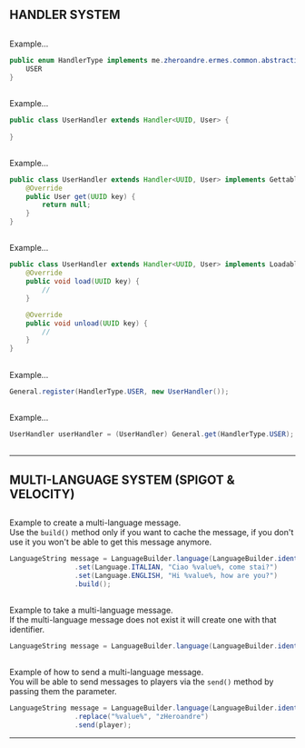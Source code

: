 ## HANDLER SYSTEM

##

Example...
```java
public enum HandlerType implements me.zheroandre.ermes.common.abstraction.interfacing.handler.HandlerType {
    USER
}
```

##

Example...
```java
public class UserHandler extends Handler<UUID, User> {
    
}
```

##

Example...
```java
public class UserHandler extends Handler<UUID, User> implements Gettable<UUID, User> {
    @Override
    public User get(UUID key) {
        return null;
    }
}
```

##

Example...
```java
public class UserHandler extends Handler<UUID, User> implements Loadable<UUID, User> {
    @Override
    public void load(UUID key) {
        //
    }

    @Override
    public void unload(UUID key) {
        //
    }
}
```

##

Example...
```java
General.register(HandlerType.USER, new UserHandler());
```

##

Example...
```java
UserHandler userHandler = (UserHandler) General.get(HandlerType.USER);
```

##

----

##

## MULTI-LANGUAGE SYSTEM  (SPIGOT & VELOCITY)

##

Example to create a multi-language message. <br />
Use the `build()` method only if you want to cache the message, if you don't use it you won't be able to get this message anymore.
```java
LanguageString message = LanguageBuilder.language(LanguageBuilder.identifier(ErmesMain, "hi-user"))
                .set(Language.ITALIAN, "Ciao %value%, come stai?")
                .set(Language.ENGLISH, "Hi %value%, how are you?")
                .build();
```

##

Example to take a multi-language message. <br />
If the multi-language message does not exist it will create one with that identifier.
```java
LanguageString message = LanguageBuilder.language(LanguageBuilder.identifier(ErmesMain, "hi-user"));
```

##

Example of how to send a multi-language message. <br />
You will be able to send messages to players via the `send()` method by passing them the parameter.
```java
LanguageString message = LanguageBuilder.language(LanguageBuilder.identifier(ErmesMain, "hi-user"))
                .replace("%value%", "zHeroandre")
                .send(player);
```

----
